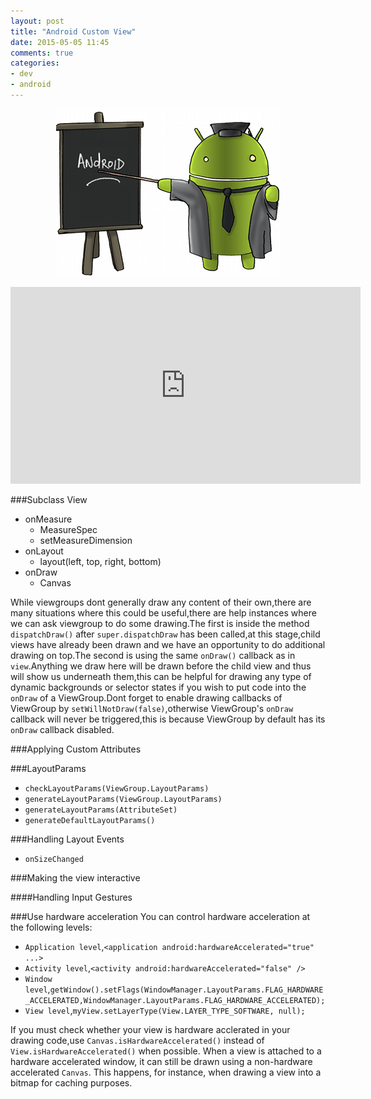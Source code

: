 ```yaml
---
layout: post
title: "Android Custom View"
date: 2015-05-05 11:45
comments: true
categories: 
- dev
- android
---
```

<p><center><img src="/images/android_training.jpg"/></center></p>

<!-- more --> 

<p><center><iframe width="560" height="315" src="https://www.youtube.com/embed/NYtB6mlu7vA" frameborder="0" allowfullscreen></iframe></center></p>

###Subclass View
+ onMeasure
  + MeasureSpec
  + setMeasureDimension
+ onLayout
  + layout(left, top, right, bottom)
+ onDraw
  + Canvas

While viewgroups dont generally draw any content of their own,there are many situations where this could be useful,there are help instances where we can ask viewgroup to do some drawing.The first is inside the method ``dispatchDraw()`` after ``super.dispatchDraw`` has been called,at this stage,child views have already been drawn and we have an opportunity to do additional drawing on top.The second is using the same ``onDraw()`` callback as in ``view``.Anything we draw here will be drawn before the child view and thus will show us underneath them,this can be helpful for drawing any type of dynamic backgrounds or selector states if you wish to put code into the ``onDraw`` of a ViewGroup.Dont forget to enable drawing callbacks of ViewGroup by ``setWillNotDraw(false)``,otherwise ViewGroup's ``onDraw`` callback will never be triggered,this is because ViewGroup by default has its ``onDraw`` callback disabled.

###Applying Custom Attributes

###LayoutParams
+ ``checkLayoutParams(ViewGroup.LayoutParams)``
+ ``generateLayoutParams(ViewGroup.LayoutParams)``
+ ``generateLayoutParams(AttributeSet)``
+ ``generateDefaultLayoutParams()``

###Handling Layout Events

+ ``onSizeChanged``

###Making the view interactive

####Handling Input Gestures

###Use hardware acceleration
You can control hardware acceleration at the following levels:

+ ``Application level``,``<application android:hardwareAccelerated="true" ...>``
+ ``Activity level``,``<activity android:hardwareAccelerated="false" />``
+ ``Window level``,``getWindow().setFlags(WindowManager.LayoutParams.FLAG_HARDWARE_ACCELERATED,WindowManager.LayoutParams.FLAG_HARDWARE_ACCELERATED);``
+ ``View level``,``myView.setLayerType(View.LAYER_TYPE_SOFTWARE, null);``

If you must check whether your view is hardware acclerated in your drawing code,use ``Canvas.isHardwareAccelerated()`` instead of ``View.isHardwareAccelerated()`` when possible. When a view is attached to a hardware accelerated window, it can still be drawn using a non-hardware accelerated ``Canvas``. This happens, for instance, when drawing a view into a bitmap for caching purposes.

